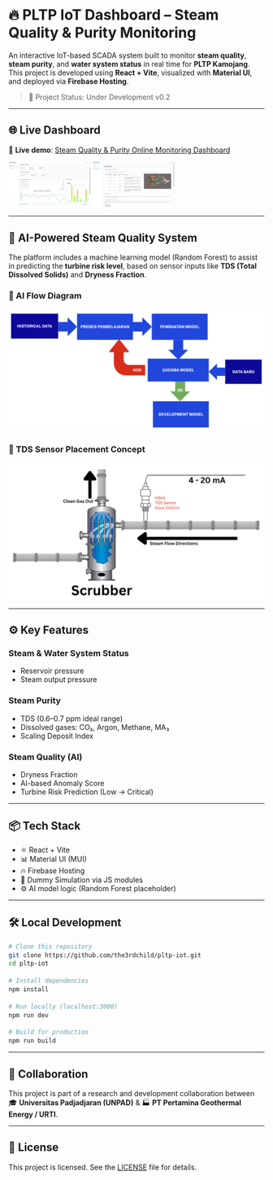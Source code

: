 # 🔥 PLTP IoT Dashboard – Steam Quality & Purity Monitoring

An interactive IoT-based SCADA system built to monitor **steam quality**, **steam purity**, and **water system status** in real time for **PLTP Kamojang**. This project is developed using **React + Vite**, visualized with **Material UI**, and deployed via **Firebase Hosting**.

> 🚧 Project Status: Under Development v0.2

---

## 🌐 Live Dashboard

📍 **Live demo**: [Steam Quality & Purity Online Monitoring Dashboard](https://pltp-ef8b9.web.app)

<p float="left">
  <img src="https://github.com/the3rdchild/pltp-iot/blob/main/documentation/ds1.png" width="32%" />
  <img src="https://github.com/the3rdchild/pltp-iot/blob/main/documentation/ds2.png" width="32%" />
</p>

---

## 🧠 AI-Powered Steam Quality System

The platform includes a machine learning model (Random Forest) to assist in predicting the **turbine risk level**, based on sensor inputs like **TDS (Total Dissolved Solids)** and **Dryness Fraction**.

### 🔄 AI Flow Diagram

![AI Flow](https://github.com/the3rdchild/pltp-iot/blob/main/documentation/ai-flow.png)

### 🧪 TDS Sensor Placement Concept

![TDS Sensor Layout](https://github.com/the3rdchild/pltp-iot/blob/main/documentation/tds.png)

---

## ⚙️ Key Features

### Steam & Water System Status
- Reservoir pressure
- Steam output pressure

### Steam Purity
- TDS (0.6–0.7 ppm ideal range)
- Dissolved gases: CO₂, Argon, Methane, MA₃
- Scaling Deposit Index

### Steam Quality (AI)
- Dryness Fraction
- AI-based Anomaly Score
- Turbine Risk Prediction (Low → Critical)

---

## 📦 Tech Stack

- ⚛️ React + Vite
- 📊 Material UI (MUI)
- 🔥 Firebase Hosting
- 📁 Dummy Simulation via JS modules
- ⚙️ AI model logic (Random Forest placeholder)

---

## 🛠️ Local Development

```bash
# Clone this repository
git clone https://github.com/the3rdchild/pltp-iot.git
cd pltp-iot

# Install dependencies
npm install

# Run locally (localhost:3000)
npm run dev

# Build for production
npm run build
```

---

## 🤝 Collaboration

This project is part of a research and development collaboration between  
🎓 **Universitas Padjadjaran (UNPAD)** & 🏭 **PT Pertamina Geothermal Energy / URTI**.

---

## 📄 License

This project is licensed. See the [LICENSE](./LICENSE) file for details.
